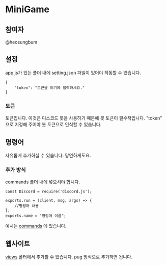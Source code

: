# MiniGame

## 참여자
@heosungbum

## 설정

app.js가 있는 폴더 내에 setting.json 파일이 있어야 작동할 수 있습니다.

```
{
    "token": "토큰을 여기에 입력하세요."
}
```

### 토큰

토큰입니다. 이것은 디스코드 봇을 사용하기 때문에 봇 토큰이 필수적입니다. "token" 으로 지정해 주어야 봇 토큰으로 인식할 수 있습니다.

## 명령어

자유롭게 추가하실 수 있습니다. 당연하게도요.

### 추가 방식

commands 폴더 내에 넣으셔야 합니다.

```
const Discord = require('discord.js');

exports.run = (client, msg, args) => {
    //명령어 내용
};
exports.name = "명령어 이름";
```

예시는 [commands](./commands/ping.js) 에 있습니다.

## 웹사이트

[views](./views) 폴터에서 추가할 수 있습니다. pug 방식으로 추가하면 됩니다.
